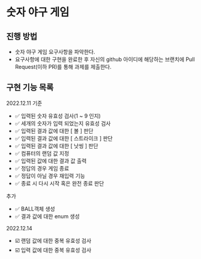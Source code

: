 # 숫자 야구 게임
## 진행 방법
* 숫자 야구 게임 요구사항을 파악한다.
* 요구사항에 대한 구현을 완료한 후 자신의 github 아이디에 해당하는 브랜치에 Pull Request(이하 PR)를 통해 과제를 제출한다.

## 구현 기능 목록
2022.12.11 기준
- ✅️ 입력된 숫자 유효성 검사(1 ~ 9 인지)
- ✅️ 세개의 숫자가 입력 되었는지 유효성 검사
- ✅️ 입력된 결과 값에 대한 [ 볼 ] 판단
- ✅️ 입력된 결과 값에 대한 [ 스트라이크 ] 판단
- ✅️ 입력된 결과 값에 대한 [ 낫씽 ] 판단
- ✅️ 컴퓨터의 랜덤 값 지정
- ✅️ 입력된 값에 대한 결과 값 출력
- ✅️ 정답의 경우 게임 종료
- ✅️ 정답이 아닐 경우 재입력 기능
- ✅ 종료 시 다시 시작 혹은 완전 종료 판단

추가
- ✅️ BALL객체 생성
- ✅️ 결과 값에 대한 enum 생성

2022.12.14
- ☑️️ 랜덤 값에 대한 중복 유효성 검사
- ☑️ 입력 값에 대한 중복 유효성 검사